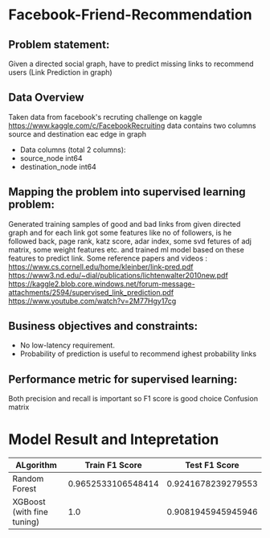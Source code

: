 # Facebook-Friend-Recommendation

## Problem statement:
Given a directed social graph, have to predict missing links to recommend users (Link Prediction in graph)

## Data Overview
Taken data from facebook's recruting challenge on kaggle https://www.kaggle.com/c/FacebookRecruiting
data contains two columns source and destination eac edge in graph

- Data columns (total 2 columns):  
- source_node         int64  
- destination_node    int64  

## Mapping the problem into supervised learning problem:
Generated training samples of good and bad links from given directed graph and for each link got some features like no of followers, is he followed back, page rank, katz score, adar index, some svd fetures of adj matrix, some weight features etc. and trained ml model based on these features to predict link.
Some reference papers and videos :
https://www.cs.cornell.edu/home/kleinber/link-pred.pdf
https://www3.nd.edu/~dial/publications/lichtenwalter2010new.pdf
https://kaggle2.blob.core.windows.net/forum-message-attachments/2594/supervised_link_prediction.pdf
https://www.youtube.com/watch?v=2M77Hgy17cg


## Business objectives and constraints:
- No low-latency requirement.
- Probability of prediction is useful to recommend ighest probability links

## Performance metric for supervised learning:
Both precision and recall is important so F1 score is good choice
Confusion matrix



#  Model Result and Intepretation 

|ALgorithm | Train F1 Score | Test F1 Score | 
|--------|---------------------------|---------|
| Random Forest | 0.9652533106548414 | 0.9241678239279553 | 
| XGBoost (with fine tuning) | 1.0 | 0.9081945945945946 |
